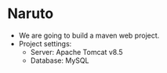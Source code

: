 # Naruto

* We are going to build a maven web project.
* Project settings:
	* Server: Apache Tomcat v8.5
	* Database: MySQL
	